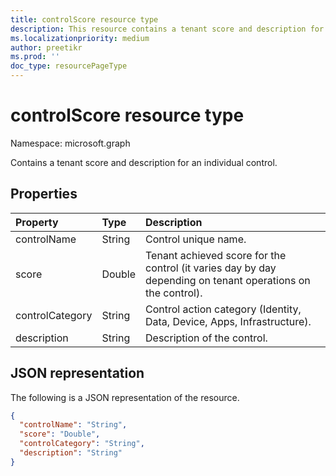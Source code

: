 ```yaml
---
title: controlScore resource type
description: This resource contains a tenant score and description for an individual control.
ms.localizationpriority: medium
author: preetikr
ms.prod: ''
doc_type: resourcePageType
---
```


# controlScore resource type

Namespace: microsoft.graph

Contains a tenant score and description for an individual control.

## Properties

| Property        | Type   | Description                                                                                                 |
| :-------------- | :----- | :---------------------------------------------------------------------------------------------------------- |
| controlName     | String | Control unique name.                                                                                        |
| score           | Double | Tenant achieved score for the control (it varies day by day depending on tenant operations on the control). |
| controlCategory | String | Control action category (Identity, Data, Device, Apps, Infrastructure).                                     |
| description     | String | Description of the control.                                                                                 |

## JSON representation

The following is a JSON representation of the resource.

<!-- {
  "blockType": "resource",
  "optionalProperties": [

  ],
  "@odata.type": "microsoft.graph.controlScore"
}-->

```json
{
  "controlName": "String",
  "score": "Double",
  "controlCategory": "String",
  "description": "String"
}

```

<!-- {
  "type": "#page.annotation",
  "description": "controlScore resource",
  "keywords": "",
  "section": "documentation",
  "tocPath": ""
}-->
